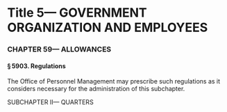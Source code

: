 
# Title 5— GOVERNMENT ORGANIZATION AND EMPLOYEES
### CHAPTER 59— ALLOWANCES
#### § 5903. Regulations

The Office of Personnel Management may prescribe such regulations as it considers necessary for the administration of this subchapter.

SUBCHAPTER II— QUARTERS
